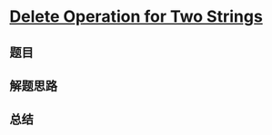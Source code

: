 # [Delete Operation for Two Strings](https://leetcode.com/problems/delete-operation-for-two-strings/)

## 题目


## 解题思路


## 总结


